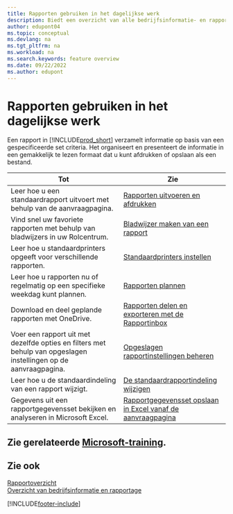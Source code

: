 ```yaml
---
title: Rapporten gebruiken in het dagelijkse werk
description: Biedt een overzicht van alle bedrijfsinformatie- en rapportagefuncties die worden ondersteund in het Business Central-product.
author: edupont04
ms.topic: conceptual
ms.devlang: na
ms.tgt_pltfrm: na
ms.workload: na
ms.search.keywords: feature overview
ms.date: 09/22/2022
ms.author: edupont
---
```

# <a name="use-reports-in-daily-work"></a>Rapporten gebruiken in het dagelijkse werk

Een rapport in [!INCLUDE[prod_short](includes/prod_short.md)] verzamelt informatie op basis van een gespecificeerde set criteria. Het organiseert en presenteert de informatie in een gemakkelijk te lezen formaat dat u kunt afdrukken of opslaan als een bestand.  

| Tot | Zie |
| --- | --- |
| Leer hoe u een standaardrapport uitvoert met behulp van de aanvraagpagina. | [Rapporten uitvoeren en afdrukken](ui-work-report.md) |
| Vind snel uw favoriete rapporten met behulp van bladwijzers in uw Rolcentrum. | [Bladwijzer maken van een rapport](ui-bookmarks.md) |
| Leer hoe u standaardprinters opgeeft voor verschillende rapporten. | [Standaardprinters instellen](ui-specify-printer-selection-reports.md#default) |
| Leer hoe u rapporten nu of regelmatig op een specifieke weekdag kunt plannen. | [Rapporten plannen](ui-work-report.md#ScheduleReport) |
| Download en deel geplande rapporten met OneDrive. | [Rapporten delen en exporteren met de Rapportinbox](ui-work-report-inbox.md) |
| Voer een rapport uit met dezelfde opties en filters met behulp van opgeslagen instellingen op de aanvraagpagina. | [Opgeslagen rapportinstellingen beheren](reports-saving-reusing-settings.md)|
| Leer hoe u de standaardindeling van een rapport wijzigt. | [De standaardrapportindeling wijzigen](ui-how-change-layout-currently-used-report.md) |
| Gegevens uit een rapportgegevensset bekijken en analyseren in Microsoft Excel. | [Rapportgegevensset opslaan in Excel vanaf de aanvraagpagina](/dynamics365-release-plan/2021wave1/smb/dynamics365-business-central/save-report-dataset-excel-request-page) |

## <a name="see-related-microsoft-training"></a>Zie gerelateerde [Microsoft-training](/training/paths/setup-reporting-dynamics-365-business-central/).

## <a name="see-also"></a>Zie ook

[Rapportoverzicht](reports-available-reports.md)  
[Overzicht van bedrijfsinformatie en rapportage](ui-work-report.md)  

[!INCLUDE[footer-include](includes/footer-banner.md)]

